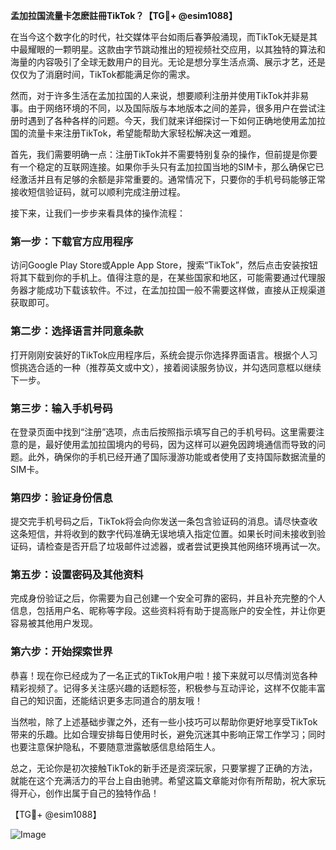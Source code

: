 **孟加拉国流量卡怎麽註冊TikTok？【TG💪+ @esim1088】**

在当今这个数字化的时代，社交媒体平台如雨后春笋般涌现，而TikTok无疑是其中最耀眼的一颗明星。这款由字节跳动推出的短视频社交应用，以其独特的算法和海量的内容吸引了全球无数用户的目光。无论是想分享生活点滴、展示才艺，还是仅仅为了消磨时间，TikTok都能满足你的需求。

然而，对于许多生活在孟加拉国的人来说，想要顺利注册并使用TikTok并非易事。由于网络环境的不同，以及国际版与本地版本之间的差异，很多用户在尝试注册时遇到了各种各样的问题。今天，我们就来详细探讨一下如何正确地使用孟加拉国的流量卡来注册TikTok，希望能帮助大家轻松解决这一难题。

首先，我们需要明确一点：注册TikTok并不需要特别复杂的操作，但前提是你要有一个稳定的互联网连接。如果你手头只有孟加拉国当地的SIM卡，那么确保它已经激活并且有足够的余额是非常重要的。通常情况下，只要你的手机号码能够正常接收短信验证码，就可以顺利完成注册过程。

接下来，让我们一步步来看具体的操作流程：

### 第一步：下载官方应用程序

访问Google Play Store或Apple App Store，搜索“TikTok”，然后点击安装按钮将其下载到你的手机上。值得注意的是，在某些国家和地区，可能需要通过代理服务器才能成功下载该软件。不过，在孟加拉国一般不需要这样做，直接从正规渠道获取即可。

### 第二步：选择语言并同意条款

打开刚刚安装好的TikTok应用程序后，系统会提示你选择界面语言。根据个人习惯挑选合适的一种（推荐英文或中文），接着阅读服务协议，并勾选同意框以继续下一步。

### 第三步：输入手机号码

在登录页面中找到“注册”选项，点击后按照指示填写自己的手机号码。这里需要注意的是，最好使用孟加拉国境内的号码，因为这样可以避免因跨境通信而导致的问题。此外，确保你的手机已经开通了国际漫游功能或者使用了支持国际数据流量的SIM卡。

### 第四步：验证身份信息

提交完手机号码之后，TikTok将会向你发送一条包含验证码的消息。请尽快查收这条短信，并将收到的数字代码准确无误地填入指定位置。如果长时间未接收到验证码，请检查是否开启了垃圾邮件过滤器，或者尝试更换其他网络环境再试一次。

### 第五步：设置密码及其他资料

完成身份验证之后，你需要为自己创建一个安全可靠的密码，并且补充完整的个人信息，包括用户名、昵称等字段。这些资料将有助于提高账户的安全性，并让你更容易被其他用户发现。

### 第六步：开始探索世界

恭喜！现在你已经成为了一名正式的TikTok用户啦！接下来就可以尽情浏览各种精彩视频了。记得多关注感兴趣的话题标签，积极参与互动评论，这样不仅能丰富自己的知识面，还能结识更多志同道合的朋友哦！

当然啦，除了上述基础步骤之外，还有一些小技巧可以帮助你更好地享受TikTok带来的乐趣。比如合理安排每日使用时长，避免沉迷其中影响正常工作学习；同时也要注意保护隐私，不要随意泄露敏感信息给陌生人。

总之，无论你是初次接触TikTok的新手还是资深玩家，只要掌握了正确的方法，就能在这个充满活力的平台上自由驰骋。希望这篇文章能对你有所帮助，祝大家玩得开心，创作出属于自己的独特作品！

【TG💪+ @esim1088】

![Image](https://i.postimg.cc/4NQfJmqS/Snipaste-2025-05-13-00-14-12.png)